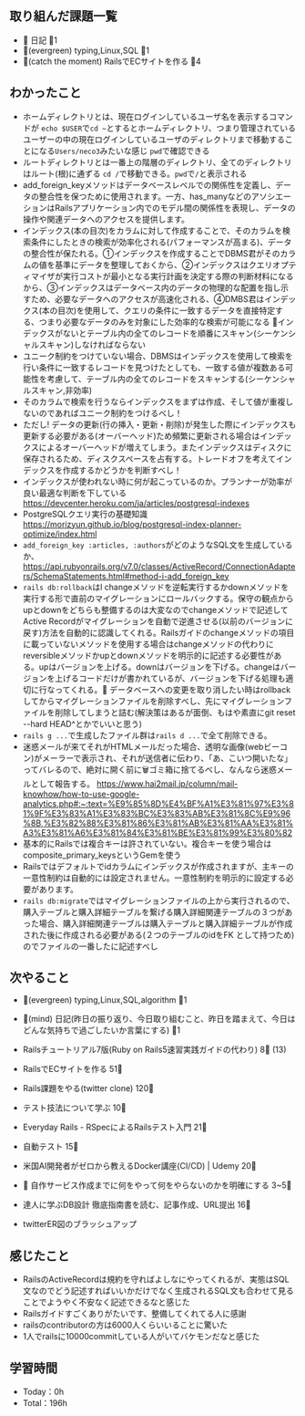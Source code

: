 
## 取り組んだ課題一覧

- :memo: 日記 :tomato:1
- :deciduous_tree:(evergreen) typing,Linux,SQL :tomato:1
- :stars:(catch the moment) RailsでECサイトを作る :tomato:4

## わかったこと

- ホームディレクトリとは、現在ログインしているユーザ名を表示するコマンドが `echo $USER`で`cd ~`とするとホームディレクトリ、つまり管理されているユーザーの中の現在ログインしているユーザのディレクトリまで移動することになる`Users/neco3`みたいな感じ `pwd`で確認できる
- ルートディレクトリとは一番上の階層のディレクトリ、全てのディレクトリはルート(根)に通ずる `cd /`で移動できる。`pwd`で`/`と表示される
- add_foreign_keyメソッドはデータベースレベルでの関係性を定義し、データの整合性を保つために使用されます。一方、has_manyなどのアソシエーションはRailsアプリケーション内でのモデル間の関係性を表現し、データの操作や関連データへのアクセスを提供します。
- インデックス(本の目次)をカラムに対して作成することで、そのカラムを検索条件にしたときの検索が効率化される(パフォーマンスが高まる)、データの整合性が保たれる。①インデックスを作成することでDBMS君がそのカラムの値を基準にデータを整理しておくから、②インデックスはクエリオプティマイザが実行コストが最小となる実行計画を決定する際の判断材料になるから、③インデックスはデータベース内のデータの物理的な配置を指し示すため、必要なデータへのアクセスが高速化される、④DMBS君はインデックス(本の目次)を使用して、クエリの条件に一致するデータを直接特定する、つまり必要なデータのみを対象にした効率的な検索が可能になる 🚧インデックスがないとテーブル内の全てのレコードを順番にスキャン(シーケンシャルスキャン)しなければならない
- ユニーク制約をつけていない場合、DBMSはインデックスを使用して検索を行い条件に一致するレコードを見つけたとしても、一致する値が複数ある可能性を考慮して、テーブル内の全てのレコードをスキャンする(シーケンシャルスキャン,非効率)
- そのカラムで検索を行うならインデックスをまずは作成、そして値が重複しないのであればユニーク制約をつけるべし！
- ただし! データの更新(行の挿入・更新・削除)が発生した際にインデックスも更新する必要がある(オーバーヘッド)ため頻繁に更新される場合はインデックスによるオーバーヘッドが増えてしまう。またインデックスはディスクに保存されるため、ディスクスペースを占有する。トレードオフを考えてインデックスを作成するかどうかを判断すべし！
- インデックスが使われない時に何が起こっているのか。プランナーが効率が良い最適な判断を下している<https://devcenter.heroku.com/ja/articles/postgresql-indexes>
- PostgreSQLクエリ実行の基礎知識 <https://morizyun.github.io/blog/postgresql-index-planner-optimize/index.html>
- `add_foreign_key :articles, :authors`がどのようなSQL文を生成しているか、<https://api.rubyonrails.org/v7.0/classes/ActiveRecord/ConnectionAdapters/SchemaStatements.html#method-i-add_foreign_key>
- `rails db:rollback`はl changeメソッドを逆転実行するかdownメソッドを実行する形で直前のマイグレーションにロールバックする。保守の観点からupとdownをどちらも整備するのは大変なのでchangeメソッドで記述してActive Recordがマイグレーションを自動で逆進させる(以前のバージョンに戻す)方法を自動的に認識してくれる。Railsガイドのchangeメソッドの項目に載っていないメソッドを使用する場合はchangeメソッドの代わりにreversibleメソッドかupとdownメソッドを明示的に記述する必要性がある。upはバージョンを上げる。downはバージョンを下げる。changeはバージョンを上げるコードだけが書かれているが、バージョンを下げる処理も適切に行なってくれる。🚧 データベースへの変更を取り消したい時はrollbackしてからマイグレーションファイルを削除すべし、先にマイグレーションファイルを削除してしまうと詰む(解決策はあるが面倒、もはや素直にgit reset --hard HEAD^とかでいいと思う)
- `rails g ...`で生成したファイル群は`rails d ...`で全て削除できる。
- 迷惑メールが来てそれがHTMLメールだった場合、透明な画像(webビーコン)がメーラーで表示され、それが送信者に伝わり、「あ、こいつ開いたな」ってバレるので、絶対に開く前に🗑️ゴミ箱に捨てるべし、なんなら迷惑メールとして報告する。 <https://www.hai2mail.jp/column/mail-knowhow/how-to-use-google-analytics.php#:~:text=%E9%85%8D%E4%BF%A1%E3%81%97%E3%81%9F%E3%83%A1%E3%83%BC%E3%83%AB%E3%81%8C%E9%96%8B,%E3%82%88%E3%81%86%E3%81%AB%E3%81%AA%E3%81%A3%E3%81%A6%E3%81%84%E3%81%BE%E3%81%99%E3%80%82>
- 基本的にRailsでは複合キーは許されていない。複合キーを使う場合はcomposite_primary_keysというGemを使う
- Railsではデフォルトでidカラムにインデックスが作成されますが、主キーの一意性制約は自動的には設定されません。一意性制約を明示的に設定する必要があります。
- `rails db:migrate`ではマイグレーションファイルの上から実行されるので、購入テーブルと購入詳細テーブルを繋げる購入詳細関連テーブルの３つがあった場合、購入詳細関連テーブルは購入テーブルと購入詳細テーブルが作成された後に作成される必要がある(２つのテーブルのidをFK として持つため)のでファイルの一番したに記述すべし


## 次やること

- :deciduous_tree:(evergreen) typing,Linux,SQL,algorithm :tomato:1
- :memo:(mind) 日記(昨日の振り返り、今日取り組むこと、昨日を踏まえて、今日はどんな気持ちで過ごしたいか言葉にする) :tomato:1

- Railsチュートリアル7版(Ruby on Rails5速習実践ガイドの代わり) 8:tomato: (13)
- RailsでECサイトを作る 51:tomato:
- Rails課題をやる(twitter clone) 120:tomato:
- テスト技法について学ぶ 10:tomato:
- Everyday Rails - RSpecによるRailsテスト入門 21:tomato:
- 自動テスト 15:tomato:
- 米国AI開発者がゼロから教えるDocker講座(CI/CD) | Udemy 20:tomato:
- :compass: 自作サービス作成までに何をやって何をやらないのかを明確にする 3~5:tomato:

- 達人に学ぶDB設計 徹底指南書を読む、記事作成、URL提出 16:tomato:
- twitterER図のブラッシュアップ

## 感じたこと

- RailsのActiveRecordは規約を守ればよしなにやってくれるが、実態はSQL文なのでどう記述すればいいかだけでなく生成されるSQL文も合わせて見ることでようやく不安なく記述できるなと感じた
- Railsガイドすごくありがたいです、整備してくれてる人に感謝
- railsのcontributorの方は6000人くらいいることに驚いた
- 1人でrailsに10000commitしている人がいてバケモンだなと感じた

## 学習時間

- Today：0h
- Total：196h
